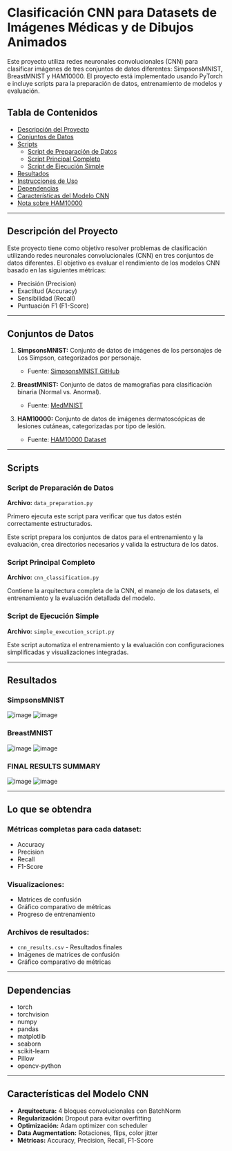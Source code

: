 # Clasificación CNN para Datasets de Imágenes Médicas y de Dibujos Animados

Este proyecto utiliza redes neuronales convolucionales (CNN) para clasificar imágenes de tres conjuntos de datos diferentes: SimpsonsMNIST, BreastMNIST y HAM10000. El proyecto está implementado usando PyTorch e incluye scripts para la preparación de datos, entrenamiento de modelos y evaluación.

## Tabla de Contenidos

- [Descripción del Proyecto](#descripción-del-proyecto)
- [Conjuntos de Datos](#conjuntos-de-datos)
- [Scripts](#scripts)
  - [Script de Preparación de Datos](#script-de-preparación-de-datos)
  - [Script Principal Completo](#script-principal-completo)
  - [Script de Ejecución Simple](#script-de-ejecución-simple)
- [Resultados](#resultados)
- [Instrucciones de Uso](#instrucciones-de-uso)
- [Dependencias](#dependencias)
- [Características del Modelo CNN](#características-del-modelo-cnn)
- [Nota sobre HAM10000](#nota-sobre-ham10000)

---

## Descripción del Proyecto

Este proyecto tiene como objetivo resolver problemas de clasificación utilizando redes neuronales convolucionales (CNN) en tres conjuntos de datos diferentes. El objetivo es evaluar el rendimiento de los modelos CNN basado en las siguientes métricas:

- Precisión (Precision)
- Exactitud (Accuracy)
- Sensibilidad (Recall)
- Puntuación F1 (F1-Score)

---

## Conjuntos de Datos

1. **SimpsonsMNIST:** Conjunto de datos de imágenes de los personajes de Los Simpson, categorizados por personaje.
   - Fuente: [SimpsonsMNIST GitHub](https://github.com/alvarobartt/simpsons-mnist)

2. **BreastMNIST:** Conjunto de datos de mamografías para clasificación binaria (Normal vs. Anormal).
   - Fuente: [MedMNIST](https://medmnist.com/)

3. **HAM10000:** Conjunto de datos de imágenes dermatoscópicas de lesiones cutáneas, categorizadas por tipo de lesión.
   - Fuente: [HAM10000 Dataset](https://dataverse.harvard.edu/dataset.xhtml?persistentId=doi:10.7910/DVN/DBW86T)

---

## Scripts

### Script de Preparación de Datos

**Archivo:** `data_preparation.py`

Primero ejecuta este script para verificar que tus datos estén correctamente estructurados.

Este script prepara los conjuntos de datos para el entrenamiento y la evaluación, crea directorios necesarios y valida la estructura de los datos.

### Script Principal Completo

**Archivo:** `cnn_classification.py`

Contiene la arquitectura completa de la CNN, el manejo de los datasets, el entrenamiento y la evaluación detallada del modelo.

### Script de Ejecución Simple

**Archivo:** `simple_execution_script.py`

Este script automatiza el entrenamiento y la evaluación con configuraciones simplificadas y visualizaciones integradas.

---

## Resultados

### SimpsonsMNIST

![image](https://github.com/user-attachments/assets/503f9f7f-f8cc-4fb6-a97c-2712f282941d)
![image](https://github.com/user-attachments/assets/3ce2c683-3959-4685-abdd-b855d4ba9dd2)


### BreastMNIST

![image](https://github.com/user-attachments/assets/4636587b-de96-4c4d-8677-ec63b933aab9)
![image](https://github.com/user-attachments/assets/49ecea04-0c65-42c5-9318-d828b8d61417)



### FINAL RESULTS SUMMARY
![image](https://github.com/user-attachments/assets/05948aa9-550f-4bf9-9159-4101df532156)
![image](https://github.com/user-attachments/assets/f216b23f-6d60-41ea-9329-f47bf0a39219)

---

## Lo que se obtendra

### Métricas completas para cada dataset:
- Accuracy
- Precision
- Recall
- F1-Score

### Visualizaciones:
- Matrices de confusión
- Gráfico comparativo de métricas
- Progreso de entrenamiento

### Archivos de resultados:
- `cnn_results.csv` - Resultados finales
- Imágenes de matrices de confusión
- Gráfico comparativo de métricas

---

## Dependencias

- torch
- torchvision
- numpy
- pandas
- matplotlib
- seaborn
- scikit-learn
- Pillow
- opencv-python

---

## Características del Modelo CNN

- **Arquitectura:** 4 bloques convolucionales con BatchNorm
- **Regularización:** Dropout para evitar overfitting
- **Optimización:** Adam optimizer con scheduler
- **Data Augmentation:** Rotaciones, flips, color jitter
- **Métricas:** Accuracy, Precision, Recall, F1-Score

